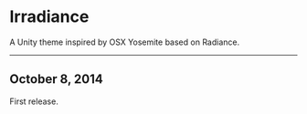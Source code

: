 Irradiance
==========

A Unity theme inspired by OSX Yosemite based on Radiance.


---------------
October 8, 2014
---------------
First release.
